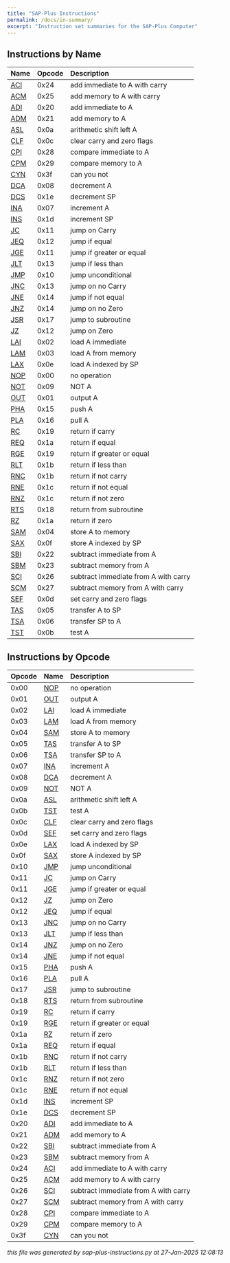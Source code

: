 ```yaml
---
title: "SAP-Plus Instructions"
permalink: /docs/in-summary/
excerpt: "Instruction set summaries for the SAP-Plus Computer"
---
```



## Instructions by Name

|Name|Opcode|Description|
|:---|:---|:---|
|[ACI](../in-details#aci)|0x24|add immediate to A with carry|
|[ACM](../in-details#acm)|0x25|add memory to A with carry|
|[ADI](../in-details#adi)|0x20|add  immediate to A|
|[ADM](../in-details#adm)|0x21|add memory to A|
|[ASL](../in-details#asl)|0x0a|arithmetic shift left A|
|[CLF](../in-details#clf)|0x0c|clear carry and zero flags|
|[CPI](../in-details#cpi)|0x28|compare immediate to A|
|[CPM](../in-details#cpm)|0x29|compare memory to A|
|[CYN](../in-details#cyn)|0x3f|can you not|
|[DCA](../in-details#dca)|0x08|decrement A|
|[DCS](../in-details#dcs)|0x1e|decrement SP|
|[INA](../in-details#ina)|0x07|increment A|
|[INS](../in-details#ins)|0x1d|increment SP|
|[JC](../in-details#jc)|0x11|jump on Carry|
|[JEQ](../in-details#jz)|0x12|jump if equal|
|[JGE](../in-details#jc)|0x11|jump if greater or equal|
|[JLT](../in-details#jnc)|0x13|jump if less than|
|[JMP](../in-details#jmp)|0x10|jump unconditional|
|[JNC](../in-details#jnc)|0x13|jump on no Carry|
|[JNE](../in-details#jnz)|0x14|jump if not equal|
|[JNZ](../in-details#jnz)|0x14|jump on no Zero|
|[JSR](../in-details#jsr)|0x17|jump to subroutine|
|[JZ](../in-details#jz)|0x12|jump on Zero|
|[LAI](../in-details#lai)|0x02|load A immediate|
|[LAM](../in-details#lam)|0x03|load A from memory|
|[LAX](../in-details#lax)|0x0e|load A indexed by SP|
|[NOP](../in-details#nop)|0x00|no operation|
|[NOT](../in-details#not)|0x09|NOT A|
|[OUT](../in-details#out)|0x01|output A|
|[PHA](../in-details#pha)|0x15|push A|
|[PLA](../in-details#pla)|0x16|pull A|
|[RC](../in-details#rc)|0x19|return if carry|
|[REQ](../in-details#rz)|0x1a|return if equal|
|[RGE](../in-details#rc)|0x19|return if greater or equal|
|[RLT](../in-details#rnc)|0x1b|return if less than|
|[RNC](../in-details#rnc)|0x1b|return if not carry|
|[RNE](../in-details#rnz)|0x1c|return if not equal|
|[RNZ](../in-details#rnz)|0x1c|return if not zero|
|[RTS](../in-details#rts)|0x18|return from subroutine|
|[RZ](../in-details#rz)|0x1a|return if zero|
|[SAM](../in-details#sam)|0x04|store A to memory|
|[SAX](../in-details#sax)|0x0f|store A indexed by SP|
|[SBI](../in-details#sbi)|0x22|subtract immediate from A|
|[SBM](../in-details#sbm)|0x23|subtract memory from A|
|[SCI](../in-details#sci)|0x26|subtract immediate from A with carry|
|[SCM](../in-details#scm)|0x27|subtract memory from A with carry|
|[SEF](../in-details#sef)|0x0d|set carry and zero flags|
|[TAS](../in-details#tas)|0x05|transfer A to SP|
|[TSA](../in-details#tsa)|0x06|transfer SP to A|
|[TST](../in-details#tst)|0x0b|test A|


## Instructions by Opcode

|Opcode|Name|Description|
|:---|:---|:---|
|0x00|[NOP](../in-details#nop)|no operation|
|0x01|[OUT](../in-details#out)|output A|
|0x02|[LAI](../in-details#lai)|load A immediate|
|0x03|[LAM](../in-details#lam)|load A from memory|
|0x04|[SAM](../in-details#sam)|store A to memory|
|0x05|[TAS](../in-details#tas)|transfer A to SP|
|0x06|[TSA](../in-details#tsa)|transfer SP to A|
|0x07|[INA](../in-details#ina)|increment A|
|0x08|[DCA](../in-details#dca)|decrement A|
|0x09|[NOT](../in-details#not)|NOT A|
|0x0a|[ASL](../in-details#asl)|arithmetic shift left A|
|0x0b|[TST](../in-details#tst)|test A|
|0x0c|[CLF](../in-details#clf)|clear carry and zero flags|
|0x0d|[SEF](../in-details#sef)|set carry and zero flags|
|0x0e|[LAX](../in-details#lax)|load A indexed by SP|
|0x0f|[SAX](../in-details#sax)|store A indexed by SP|
|0x10|[JMP](../in-details#jmp)|jump unconditional|
|0x11|[JC](../in-details#jc)|jump on Carry|
|0x11|[JGE](../in-details#jc)|jump if greater or equal|
|0x12|[JZ](../in-details#jz)|jump on Zero|
|0x12|[JEQ](../in-details#jz)|jump if equal|
|0x13|[JNC](../in-details#jnc)|jump on no Carry|
|0x13|[JLT](../in-details#jnc)|jump if less than|
|0x14|[JNZ](../in-details#jnz)|jump on no Zero|
|0x14|[JNE](../in-details#jnz)|jump if not equal|
|0x15|[PHA](../in-details#pha)|push A|
|0x16|[PLA](../in-details#pla)|pull A|
|0x17|[JSR](../in-details#jsr)|jump to subroutine|
|0x18|[RTS](../in-details#rts)|return from subroutine|
|0x19|[RC](../in-details#rc)|return if carry|
|0x19|[RGE](../in-details#rc)|return if greater or equal|
|0x1a|[RZ](../in-details#rz)|return if zero|
|0x1a|[REQ](../in-details#rz)|return if equal|
|0x1b|[RNC](../in-details#rnc)|return if not carry|
|0x1b|[RLT](../in-details#rnc)|return if less than|
|0x1c|[RNZ](../in-details#rnz)|return if not zero|
|0x1c|[RNE](../in-details#rnz)|return if not equal|
|0x1d|[INS](../in-details#ins)|increment SP|
|0x1e|[DCS](../in-details#dcs)|decrement SP|
|0x20|[ADI](../in-details#adi)|add  immediate to A|
|0x21|[ADM](../in-details#adm)|add memory to A|
|0x22|[SBI](../in-details#sbi)|subtract immediate from A|
|0x23|[SBM](../in-details#sbm)|subtract memory from A|
|0x24|[ACI](../in-details#aci)|add immediate to A with carry|
|0x25|[ACM](../in-details#acm)|add memory to A with carry|
|0x26|[SCI](../in-details#sci)|subtract immediate from A with carry|
|0x27|[SCM](../in-details#scm)|subtract memory from A with carry|
|0x28|[CPI](../in-details#cpi)|compare immediate to A|
|0x29|[CPM](../in-details#cpm)|compare memory to A|
|0x3f|[CYN](../in-details#cyn)|can you not|


*this file was generated by sap-plus-instructions.py at 27-Jan-2025 12:08:13*
